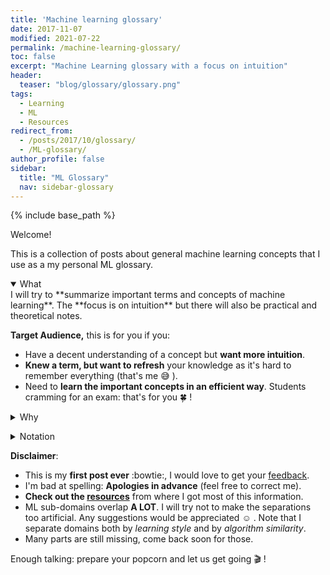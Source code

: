 ```yaml
---
title: 'Machine learning glossary'
date: 2017-11-07
modified: 2021-07-22
permalink: /machine-learning-glossary/
toc: false
excerpt: "Machine Learning glossary with a focus on intuition"
header: 
  teaser: "blog/glossary/glossary.png"
tags:
  - Learning
  - ML
  - Resources
redirect_from: 
  - /posts/2017/10/glossary/
  - /ML-glossary/
author_profile: false
sidebar:
  title: "ML Glossary"
  nav: sidebar-glossary
---
```


{% include base_path %}


Welcome!

<!-- 
What dropdown: start open
 -->
This is a collection of posts about general machine learning concepts that I use as a my personal ML glossary.

<details open>
  <summary>What</summary>
  
  <div markdown="1">
  I will try to **summarize important terms and concepts of machine learning**. The **focus is on intuition** but there will also be practical and theoretical notes. 
  
  **Target Audience,** this is for you if you:

* Have a decent understanding of a concept but **want more intuition**.
* **Knew a term, but want to refresh** your knowledge as it's hard to remember everything (that's me :sweat_smile: ).
* Need to **learn the important concepts in an efficient way**. Students cramming for an exam: that's for you :four_leaf_clover: !
</div>
</details> 
<p></p>


<div>
<details>
  <summary>Why</summary>
  
  <div markdown="1">
  Having a bad memory but being (at least considering myself to be :sweat_smile: ) a philomath who loves machine learning, I developed the habit of taking notes, then summarizing and finally making a cheat sheet for every new ML domain I encounter. There are multiple reasons I want to switch to a web-page: 

  <ul>
    <li>Paper is <b>not practical</b> and prone to loss. </li>
    <li>Thinking that someone I don't know (I'm talking about you :raising_hand: ) might read this post <b>makes me write higher quality notes</b> .</li>
    <li>I'm forever grateful to people that spend time on forums and open source projects. <b>I now want to give back to the community</b> (The contribution isn't comparable, but I have to start somewhere :innocent: ).</li>
    <li>Taking notes on a computer is a necessary step for my migration to CS :sweat_smile: .</li>
    <li>As a wise man once said: <blockquote> You do not really understand something unless you can explain it to your grandmother. <cite> - Albert Einstein </cite>
    	   </blockquote> 
    	   My grandma's are awesome :heart: but not really into ML (yet). You have thus been designated "volunteer" to temporarily replace them.</li>
  </ul> 
  </div>
</details>
</div> 

<p>
<details>
  <summary>Notation</summary>

<div markdown="1">
Keeping a uniform notation in machine learning is not easy as many sub-domains use different notations due to historical reasons. I will try using a uniform notation for all the glossary:  

* Lower case letters (a,b,c,...): scalars and functions. 
* Bold capital letters (**A**,**B**,**C** ...): matrices. 
* Bold lower case letters (**a**,**b**,**c** ...): vectors. 
* Capital letters (X,Y,Z...): either a random variable or a number of values an index can take (*e.g.* $k=1 \ldots K$) 
* Superscripts with $(n)$ (*e.g.* $x^{(n)}$) are used to denote one of the $T$ training examples. Superscripts with $(t)$ denote one of the $T$ test examples.
</div>
   
    
  
<div markdown="1">
To make it easier to search the relevant information in the Glossary here is the color coding I will be using:  


<ul style="list-style: none;">
<li class="col-xs-6"> :bulb: <span class="intuition"> Intuition </span> </li>
<li class="col-xs-6"> :wrench: <span class="practice"> Practical </span> </li>
<li class="col-xs-6"> :x: <span class="disadvantage"> Disadvantage </span> </li>
<li class="col-xs-6"> :white_check_mark: <span class="advantage"> Advantage </span> </li>
<li class="col-xs-6"> :school_satchel: <span class="example"> Example </span> </li>
<li class="col-xs-6"> :mag: <span class="note"> Side Notes </span> </li>
<li class="col-xs-6"> :wavy_dash: <span class="compare"> Compare to </span> </li>
<li style="position:relative;left:15px;"> :information_source: <span class="resources"> Resources </span><br /> </li>
</ul> 
</div>
</details>
</p>

**Disclaimer**:
* This is my **first post ever** :bowtie:, I would love to get your [feedback](#disqus_thread).
* I'm bad at spelling: **Apologies in advance** (feel free to correct me).
* **Check out the [resources](/resources/)** from where I got most of this information.
* ML sub-domains overlap **A LOT**. I will try not to make the separations too artificial. Any suggestions would be appreciated :relaxed: . Note that I separate domains both by *learning style* and by *algorithm similarity*.
* Many parts are still missing, come back soon for those.

Enough talking: prepare your popcorn and let us get going :clapper: !

<!-- This is not meant to be a post read in order, but rather used as a "cheat-sheet". Use the [table of content](#markdown-toc) or `Ctrl+f`. -->

<!-- todo : add an actual glossary withlinks to all the concepts and small summary -->
